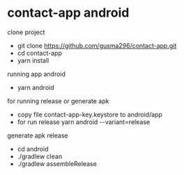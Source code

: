 # contact-app android

clone project
- git clone https://github.com/gusma296/contact-app.git
- cd contact-app
- yarn install

running app android
- yarn android

for running release or generate apk
- copy file contact-app-key.keystore to android/app
- for run release yarn android --variant=release

generate apk release
- cd android
- ./gradlew clean
- ./gradlew assembleRelease


